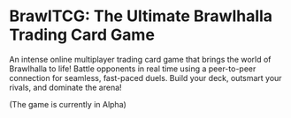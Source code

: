 # BrawlTCG: The Ultimate Brawlhalla Trading Card Game

An intense online multiplayer trading card game that brings the world of Brawlhalla to life! Battle opponents in real time using a peer-to-peer connection for seamless, fast-paced duels. Build your deck, outsmart your rivals, and dominate the arena!

(The game is currently in Alpha)
